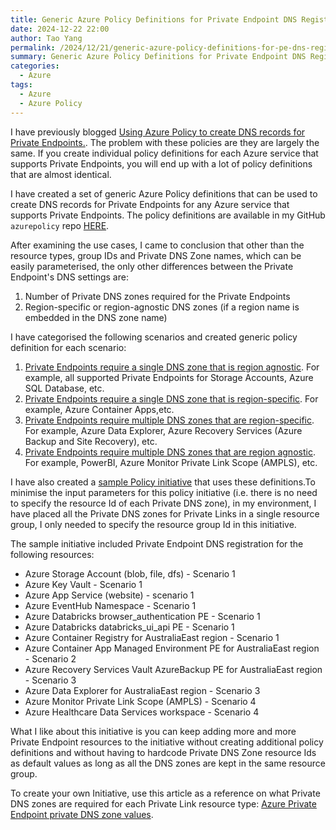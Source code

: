 ```yaml
---
title: Generic Azure Policy Definitions for Private Endpoint DNS Registrations
date: 2024-12-22 22:00
author: Tao Yang
permalink: /2024/12/21/generic-azure-policy-definitions-for-pe-dns-registrations
summary: Generic Azure Policy Definitions for Private Endpoint DNS Registrations
categories:
  - Azure
tags:
  - Azure
  - Azure Policy
---
```


I have previously blogged [Using Azure Policy to create DNS records for Private Endpoints.](https://blog.tyang.org/2023/01/26/using-azure-policy-to-create-dns-records-for-private-endpoints). The problem with these policies are they are largely the same. If you create individual policy definitions for each Azure service that supports Private Endpoints, you will end up with a lot of policy definitions that are almost identical.

I have created a set of generic Azure Policy definitions that can be used to create DNS records for Private Endpoints for any Azure service that supports Private Endpoints. The policy definitions are available in my GitHub `azurepolicy` repo [HERE](TBD).

After examining the use cases, I came to conclusion that other than the resource types, group IDs and Private DNS Zone names, which can be easily parameterised, the only other differences between the Private Endpoint's DNS settings are:

1. Number of Private DNS zones required for the Private Endpoints
2. Region-specific or region-agnostic DNS zones (if a region name is embedded in the DNS zone name)

I have categorised the following scenarios and created generic policy definition for each scenario:

1. [Private Endpoints require a single DNS zone that is region agnostic](https://github.com/tyconsulting/azurepolicy/blob/master/policy-definitions/private-endpoint-dns-registration-generic/pol-deploy-pe-dns-records-single-dns-zone-all-locations.json). For example, all supported Private Endpoints for Storage Accounts, Azure SQL Database, etc.
2. [Private Endpoints require a single DNS zone that is region-specific](https://github.com/tyconsulting/azurepolicy/blob/master/policy-definitions/private-endpoint-dns-registration-generic/pol-deploy-pe-dns-records-single-dns-zone-single-location.json). For example, Azure Container Apps,etc.
3. [Private Endpoints require multiple DNS zones that are region-specific](https://github.com/tyconsulting/azurepolicy/blob/master/policy-definitions/private-endpoint-dns-registration-generic/pol-deploy-pe-dns-records-multiple-dns-zones-single-location.json). For example, Azure Data Explorer, Azure Recovery Services (Azure Backup and Site Recovery), etc.
4. [Private Endpoints require multiple DNS zones that are region agnostic](https://github.com/tyconsulting/azurepolicy/blob/master/policy-definitions/private-endpoint-dns-registration-generic/pol-deploy-pe-dns-records-single-dns-zone-all-locations.json). For example, PowerBI, Azure Monitor Private Link Scope (AMPLS), etc.

I have also created a [sample Policy initiative](https://github.com/tyconsulting/azurepolicy/blob/master/initiative-definitions/sample-private-endpoint-dns-registration-initiative/polset-deploy-pe-dns-records.json) that uses these definitions.To minimise the input parameters for this policy initiative (i.e. there is no need to specify the resource Id of each Private DNS zone), in my environment, I have placed all the Private DNS zones for Private Links in a single resource group, I only needed to specify the resource group Id in this initiative.

The sample initiative included Private Endpoint DNS registration for the following resources:

- Azure Storage Account (blob, file, dfs) - Scenario 1
- Azure Key Vault - Scenario 1
- Azure App Service (website) - scenario 1
- Azure EventHub Namespace - Scenario 1
- Azure Databricks browser_authentication PE - Scenario 1
- Azure Databricks databricks_ui_api PE - Scenario 1
- Azure Container Registry for AustraliaEast region - Scenario 1
- Azure Container App Managed Environment PE for AustraliaEast region - Scenario 2
- Azure Recovery Services Vault AzureBackup PE for AustraliaEast region - Scenario 3
- Azure Data Explorer for AustraliaEast region - Scenario 3
- Azure Monitor Private Link Scope (AMPLS) - Scenario 4
- Azure Healthcare Data Services workspace - Scenario 4

What I like about this initiative is you can keep adding more and more Private Endpoint resources to the initiative without creating additional policy definitions and without having to hardcode Private DNS Zone resource Ids as default values as long as all the DNS zones are kept in the same resource group.

To create your own Initiative, use this article as a reference on what Private DNS zones are required for each Private Link resource type: [Azure Private Endpoint private DNS zone values](https://learn.microsoft.com/azure/private-link/private-endpoint-dns).
